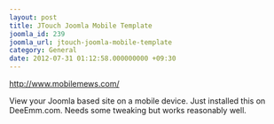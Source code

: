 ```yaml
---
layout: post
title: JTouch Joomla Mobile Template
joomla_id: 239
joomla_url: jtouch-joomla-mobile-template
category: General
date: 2012-07-31 01:12:58.000000000 +09:30
---
```

<p><a href="http://www.mobilemews.com/">http://www.mobilemews.com/</a></p>
<p>View your Joomla based site on a mobile device. Just installed this on DeeEmm.com. Needs some tweaking but works reasonably well.</p>
